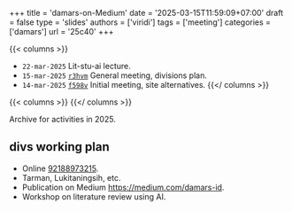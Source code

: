 +++
title = 'damars-on-Medium'
date = '2025-03-15T11:59:09+07:00'
draft = false
type = 'slides'
authors = ['viridi']
tags = ['meeting']
categories = ['damars']
url = '25c40'
+++

{{< columns >}}
+ `22-mar-2025` Lit-stu-ai lecture.
+ `15-mar-2025` [`r3hvm`](https://osf.io/r3hvm) General meeting, divisions plan.
+ `14-mar-2025` [`f598v`](https://osf.io/f598v) Initial meeting, site alternatives.
{{</ columns >}}

{{< columns >}}
{{</ columns >}}

<!--more-->

Archive for activities in 2025.

## divs working plan
+ Online [92188973215](https://ipb-university.zoom.us/j/92188973215?pwd=xLBxsGx7jzMvcI1b2xlooqnaCyJ8UZd.1x).
+ Tarman, Lukitaningsih, etc.
+ Publication on Medium https://medium.com/damars-id.
+ Workshop on literature review using AI.
